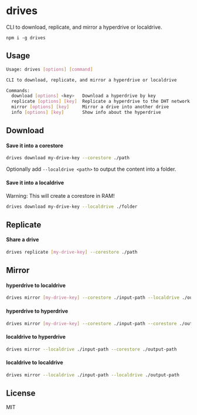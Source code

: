 # drives

CLI to download, replicate, and mirror a hyperdrive or localdrive.

```
npm i -g drives
```

## Usage
```bash
Usage: drives [options] [command]

CLI to download, replicate, and mirror a hyperdrive or localdrive

Commands:
  download [options] <key>   Download a hyperdrive by key
  replicate [options] [key]  Replicate a hyperdrive to the DHT network
  mirror [options] [key]     Mirror a drive into another drive
  info [options] [key]       Show info about the hyperdrive
```

## Download

#### Save it into a corestore
```bash
drives download my-drive-key --corestore ./path
```

Optionally add `--localdrive <path>` to output the content into a folder.

#### Save it into a localdrive
Warning: This will create a corestore in RAM!

```bash
drives download my-drive-key --localdrive ./folder
```

## Replicate

#### Share a drive
```bash
drives replicate [my-drive-key] --corestore ./path
```

## Mirror

#### hyperdrive to localdrive
```bash
drives mirror [my-drive-key] --corestore ./input-path --localdrive ./output-path
```

#### hyperdrive to hyperdrive
```bash
drives mirror [my-drive-key] --corestore ./input-path --corestore ./output-path
```

#### localdrive to hyperdrive
```bash
drives mirror --localdrive ./input-path --corestore ./output-path
```

#### localdrive to localdrive
```bash
drives mirror --localdrive ./input-path --localdrive ./output-path
```

## License
MIT
